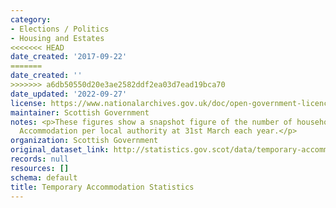 ```yaml
---
category:
- Elections / Politics
- Housing and Estates
<<<<<<< HEAD
date_created: '2017-09-22'
=======
date_created: ''
>>>>>>> a6db50550d20e3ae2582ddf2ea03d7ead19bca70
date_updated: '2022-09-27'
license: https://www.nationalarchives.gov.uk/doc/open-government-licence/version/3/
maintainer: Scottish Government
notes: <p>These figures show a snapshot figure of the number of households in Temporary
  Accommodation per local authority at 31st March each year.</p>
organization: Scottish Government
original_dataset_link: http://statistics.gov.scot/data/temporary-accommodation-statistics
records: null
resources: []
schema: default
title: Temporary Accommodation Statistics
---
```


